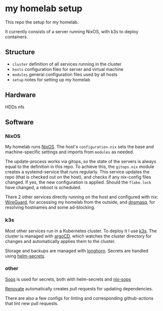 # my homelab setup

This repo the setup for my homelab.

It currently consists of a server running NixOS, with k3s to deploy containers.

## Structure

- `cluster`
  definition of all services running in the cluster
- `hosts`
  configuration files for server and virtual machine
- `modules`
  general configuration files used by all hosts
- `setup`
  notes for setting up my homelab

## Hardware

HDDs
nfs

## Software

### NixOS

My homelab runs [NixOS](https://nixos.org/). The host's `configuration.nix`
sets the base and machine-specific settings and imports from `modules` as needed.

The update-process works via gitops, so the state of the servers
is always equal to the definition in this repo.
To achieve this, the `gitops.nix` module creates a systemd-service that runs regularly.
This service updates the repo (that is checked out on the host),
and checks if any nix-config files changed. If yes, the new configuration is applied.
Should the `flake.lock` have changed, a reboot is scheduled.

There 2 other services directly running on the host and configured with nix:
[WireGuard](https://www.wireguard.com/), for accessing my homelab from the outside,
and [dnsmasq](https://dnsmasq.org/), for resolving hostnames and some ad-blocking.

### k3s

Most other services run in a Kubernetes cluster. To deploy it I use [k3s](https://k3s.io/).
The cluster is managed with [argoCD](https://argoproj.github.io/cd),
which watches the cluster directory for changes and automatically
applies them to the cluster.

Storage and backups are managed with [longhorn](https://github.com/longhorn/longhorn).
Secrets are handled using [helm-secrets](https://github.com/jkroepke/helm-secrets).

### other

[Sops](https://github.com/mozilla/sops) is used for secrets,
both with helm-secrets and [nix-sops](https://github.com/Mic92/sops-nix)

[Renovate](https://github.com/renovatebot/renovate) automatically
creates pull requests for updating dependencies.

There are also a few configs for linting and
corresponding github-actions that lint new pull requests.
